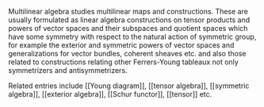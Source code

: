 Multilinear algebra studies multilinear maps and constructions. These are usually formulated as linear algebra constructions on tensor products and powers of vector spaces and their subspaces and quotient spaces which have some symmetry with respect to the natural action of symmetric group, for example the exterior and symmetric powers 
of vector spaces and generalizations for vector bundles, coherent sheaves etc. and also those related to constructions relating other Ferrers-Young tableaux not only symmetrizers and antisymmetrizers.

Related entries include [[Young diagram]], [[tensor algebra]], [[symmetric algebra]], [[exterior algebra]], [[Schur functor]], [[tensor]] etc. 